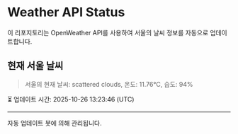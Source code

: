 
# Weather API Status

이 리포지토리는 OpenWeather API를 사용하여 서울의 날씨 정보를 자동으로 업데이트합니다.

## 현재 서울 날씨
> 서울의 현재 날씨: scattered clouds, 온도: 11.76°C, 습도: 94%

⏳ 업데이트 시간: 2025-10-26 13:23:46 (UTC)

---
자동 업데이트 봇에 의해 관리됩니다.
